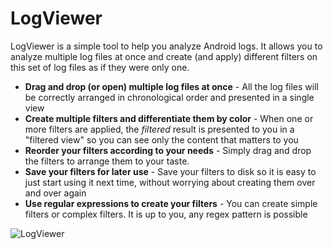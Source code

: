 # LogViewer
LogViewer is a simple tool to help you analyze Android logs.
It allows you to analyze multiple log files at once and create (and apply) different filters on this set of log files as if they were only one.

* **Drag and drop (or open) multiple log files at once** - All the log files will be correctly arranged in chronological order and presented in a single view
* **Create multiple filters and differentiate them by color** - When one or more filters are applied, the *filtered* result is presented to you in a "filtered view" so you can see only the content that matters to you
* **Reorder your filters according to your needs** - Simply drag and drop the filters to arrange them to your taste.
* **Save your filters for later use** - Save your filters to disk so it is easy to just start using it next time, without worrying about creating them over and over again
* **Use regular expressions to create your filters** - You can create simple filters or complex filters. It is up to you, any regex pattern is possible

![LogViewer](https://raw.githubusercontent.com/tibagni/LogViewer/gh-pages/images/LogViewer.png)
